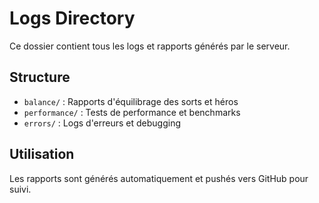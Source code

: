 # Logs Directory

Ce dossier contient tous les logs et rapports générés par le serveur.

## Structure
- `balance/` : Rapports d'équilibrage des sorts et héros
- `performance/` : Tests de performance et benchmarks  
- `errors/` : Logs d'erreurs et debugging

## Utilisation
Les rapports sont générés automatiquement et pushés vers GitHub pour suivi.
